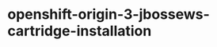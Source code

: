 openshift-origin-3-jbossews-cartridge-installation
==================================================
